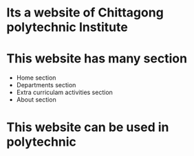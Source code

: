 # Its a website of Chittagong polytechnic Institute

# This website has many section 
* Home section
* Departments section
* Extra curriculam activities section
* About section
# This website can be used in polytechnic

